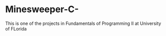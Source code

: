 # Minesweeper-C-
This is one of the projects in Fundamentals of Programming II at University of FLorida 
